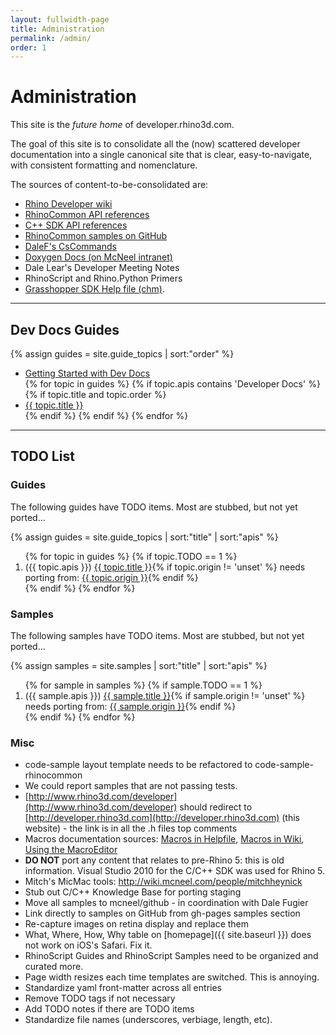 ```yaml
---
layout: fullwidth-page
title: Administration
permalink: /admin/
order: 1
---
```


# Administration

This site is the _future home_ of developer.rhino3d.com.

The goal of this site is to consolidate all the (now) scattered developer documentation into a single canonical site that is clear, easy-to-navigate, with consistent formatting and nomenclature.

The sources of content-to-be-consolidated are:

- [Rhino Developer wiki](http://wiki.mcneel.com/developer/home)
- [RhinoCommon API references](http://4.rhino3d.com/5/rhinocommon/)
- [C++ SDK API references](http://4.rhino3d.com/5/rhinocppsdk/idx.html)
- [RhinoCommon samples on GitHub](https://github.com/mcneel/rhinocommon/tree/master/examples)
- [DaleF's CsCommands](https://github.com/dalefugier/SampleCsCommands/)
- [Doxygen Docs (on McNeel intranet)](http://phab.mcneel.com/docs/rhino/6/rhinocommon/)
- Dale Lear's Developer Meeting Notes
- RhinoScript and Rhino.Python Primers
- [Grasshopper SDK Help file (chm)](http://s3.amazonaws.com/files.na.mcneel.com/grasshopper/1.0/docs/en/GrasshopperSDK.chm).

---

## Dev Docs Guides

<div class="trigger">
  {% assign guides = site.guide_topics | sort:"order" %}
  <ul>
  <li><a class="page-link" href="https://github.com/mcneel/developer-rhino3d-com/blob/gh-pages/README.md">Getting Started with Dev Docs</a></li>
  {% for topic in guides %}
    {% if topic.apis contains 'Developer Docs' %}
      {% if topic.title and topic.order %}
        <li><a class="page-link" href="{{ topic.url | prepend: site.baseurl }}">{{ topic.title }}</a></li>
      {% endif %}
    {% endif %}
  {% endfor %}
  </ul>
</div>

---

## TODO List

### Guides

The following guides have TODO items.  Most are stubbed, but not yet ported...

{% assign guides = site.guide_topics | sort:"title" | sort:"apis" %}
<div class="trigger">
  <ol>
  {% for topic in guides %}
    {% if topic.TODO == 1 %}
      <li>
        ({{ topic.apis }}) <a class="page-link" href="{{ topic.url | prepend: site.baseurl }}">{{ topic.title }}</a>{% if topic.origin != 'unset' %} needs porting from: <a href="{{ topic.origin }}">{{ topic.origin }}</a>{% endif %}
      </li>
    {% endif %}
  {% endfor %}
  </ol>
</div>


### Samples

The following samples have TODO items.  Most are stubbed, but not yet ported...

{% assign samples = site.samples | sort:"title" | sort:"apis" %}
<div class="trigger">
  <ol>
  {% for sample in samples %}
    {% if sample.TODO == 1 %}
      <li>
        ({{ sample.apis }}) <a class="page-link" href="{{ sample.url | prepend: site.baseurl }}">{{ sample.title }}</a>{% if sample.origin != 'unset' %} needs porting from: <a href="{{ sample.origin }}">{{ sample.origin }}</a>{% endif %}
    </li>
    {% endif %}
  {% endfor %}
  </ol>
</div>

### Misc

- code-sample layout template needs to be refactored to code-sample-rhinocommon
- We could report samples that are not passing tests.
- [http://www.rhino3d.com/developer](http://www.rhino3d.com/developer) should redirect to [http://developer.rhino3d.com](http://developer.rhino3d.com) (this website) - the link is in all the .h files top comments
- Macros documentation sources: [Macros in Helpfile](http://docs.mcneel.com/rhino/5/help/en-us/information/rhinoscripting.htm), [Macros in Wiki](http://wiki.mcneel.com/rhino/basicmacros), [Using the MacroEditor](http://wiki.mcneel.com/developer/macroscriptsetup)
- **DO NOT** port any content that relates to pre-Rhino 5: this is old information.  Visual Studio 2010 for the C/C++ SDK was used for Rhino 5.
- Mitch's MicMac tools: http://wiki.mcneel.com/people/mitchheynick
- Stub out C/C++ Knowledge Base for porting staging
- Move all samples to mcneel/github - in coordination with Dale Fugier
- Link directly to samples on GitHub from gh-pages samples section
- Re-capture images on retina display and replace them
- What, Where, How, Why table on [homepage]({{ site.baseurl }}) does not work on iOS's Safari.  Fix it.
- RhinoScript Guides and RhinoScript Samples need to be organized and curated more.
- Page width resizes each time templates are switched.  This is annoying.
- Standardize yaml front-matter across all entries
- Remove TODO tags if not necessary
- Add TODO notes if there are TODO items
- Standardize file names (underscores, verbiage, length, etc).

